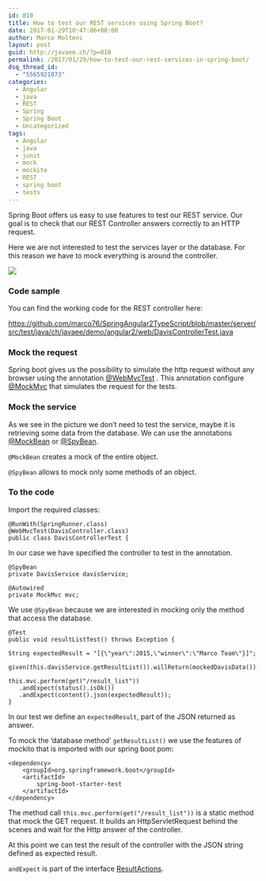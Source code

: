 ```yaml
---
id: 810
title: How to test our REST services using Spring Boot?
date: 2017-01-29T10:47:06+00:00
author: Marco Molteni
layout: post
guid: http://javaee.ch/?p=810
permalink: /2017/01/29/how-to-test-our-rest-services-in-spring-boot/
dsq_thread_id:
  - "5565921873"
categories:
  - Angular
  - java
  - REST
  - Spring
  - Spring Boot
  - Uncategorized
tags:
  - Angular
  - java
  - junit
  - mock
  - mockito
  - REST
  - spring boot
  - tests
---
```

Spring Boot offers us easy to use features to test our REST service. Our goal is to check that our REST Controller answers correctly to an HTTP request.

Here we are not interested to test the services layer or the database. For this reason we have to mock everything is around the controller.

<img class="alignnone size-full wp-image-809" src="https://i1.wp.com/javaee.ch/wp-content/uploads/2017/01/Test.png?resize=400%2C305" data-recalc-dims="1" />

### Code sample

You can find the working code for the REST controller here:

<https://github.com/marco76/SpringAngular2TypeScript/blob/master/server/src/test/java/ch/javaee/demo/angular2/web/DavisControllerTest.java>

### Mock the request

Spring boot gives us the possibility to simulate the http request without any browser using the annotation [@WebMvcTest](https://docs.spring.io/spring-boot/docs/current-SNAPSHOT/api/org/springframework/boot/test/autoconfigure/web/servlet/WebMvcTest.html) . This annotation configure [@MockMvc](http://docs.spring.io/spring-framework/docs/5.0.0.BUILD-SNAPSHOT/javadoc-api/org/springframework/test/web/servlet/MockMvc.html?is-external=true) that simulates the request for the tests.

### Mock the service

As we see in the picture we don&#8217;t need to test the service, maybe it is retrieving some data from the database. We can use the annotations [@MockBean](https://docs.spring.io/spring-boot/docs/current-SNAPSHOT/api/org/springframework/boot/test/mock/mockito/MockBean.html) or [@SpyBean](https://docs.spring.io/spring-boot/docs/current-SNAPSHOT/api/org/springframework/boot/test/mock/mockito/SpyBean.html).

`@MockBean` creates a mock of the entire object.
  
`@SpyBean` allows to mock only some methods of an object.

### To the code

Import the required classes:

    @RunWith(SpringRunner.class)
    @WebMvcTest(DavisController.class)
    public class DavisControllerTest {
    

In our case we have specified the controller to test in the annotation.

    @SpyBean
    private DavisService davisService;
    
    @Autowired
    private MockMvc mvc;
    

We use `@SpyBean` because we are interested in mocking only the method that access the database.

    @Test
    public void resultListTest() throws Exception {
    
    String expectedResult = "[{\"year\":2015,\"winner\":\"Marco Team\"}]";
    
    given(this.davisService.getResultList()).willReturn(mockedDavisData());
    
    this.mvc.perform(get("/result_list"))
       .andExpect(status().isOk())
       .andExpect(content().json(expectedResult));
    }
    

In our test we define an `expectedResult`, part of the JSON returned as answer.

To mock the &#8216;database method&#8217; `getResultList()` we use the features of mockito that is imported with our spring boot pom:

    <dependency>
        <groupId>org.springframework.boot</groupId>
        <artifactId>
            spring-boot-starter-test
        </artifactId>
    </dependency>
    

The method call `this.mvc.perform(get("/result_list"))` is a static method that mock the GET request. It builds an HttpServletRequest behind the scenes and wait for the Http answer of the controller.

At this point we can test the result of the controller with the JSON string defined as expected result.

`andExpect` is part of the interface [ResultActions](https://docs.spring.io/spring/docs/current/javadoc-api/org/springframework/test/web/servlet/ResultActions.html).